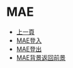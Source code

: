 # MAE
* [上一頁]({back})
* [MAE登入](README.md#applogin)
* [MAE登出](README.md#applogout)
* [MAE背景返回前景](README.md#appbacktofront)
